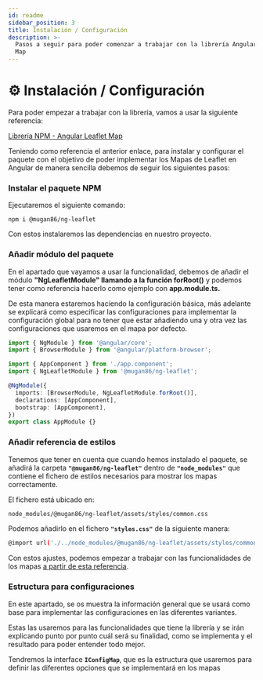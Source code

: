 ```yaml
---
id: readme
sidebar_position: 3
title: Instalación / Configuración
description: >-
  Pasos a seguir para poder comenzar a trabajar con la librería Angular Leaflet
  Map
---
```


# ⚙ Instalación / Configuración

Para poder empezar a trabajar con la librería, vamos a usar la siguiente referencia:

[Librería NPM - Angular Leaflet Map](https://www.npmjs.com/package/@mugan86/ng-leaflet)

Teniendo como referencia el anterior enlace, para instalar y configurar el paquete con el objetivo de poder implementar los Mapas de Leaflet en Angular de manera sencilla debemos de seguir los siguientes pasos:

### Instalar el paquete NPM

Ejecutaremos el siguiente comando:

```
npm i @mugan86/ng-leaflet
```

Con estos instalaremos las dependencias en nuestro proyecto.

### Añadir módulo del paquete

En el apartado que vayamos a usar la funcionalidad, debemos de añadir el módulo **"NgLeafletModule" llamando a la función forRoot()** y podemos tener como referencia hacerlo como ejemplo con **app.module.ts.**&#x20;

De esta manera estaremos haciendo la configuración básica, más adelante se explicará como especificar las configuraciones para implementar la configuración global para no tener que estar añadiendo una y otra vez las configuraciones que usaremos en el mapa por defecto.

```typescript
import { NgModule } from '@angular/core';
import { BrowserModule } from '@angular/platform-browser';

import { AppComponent } from './app.component';
import { NgLeafletModule } from '@mugan86/ng-leaflet';

@NgModule({
  imports: [BrowserModule, NgLeafletModule.forRoot()],
  declarations: [AppComponent],
  bootstrap: [AppComponent],
})
export class AppModule {}
```

### Añadir referencia de estilos

Tenemos que tener en cuenta que cuando hemos instalado el paquete, se añadirá la carpeta **`"@mugan86/ng-leaflet"`** dentro de **`"node_modules"`** que contiene el fichero de estilos necesarios para mostrar los mapas correctamente.

El fichero está ubicado en:

```bash
node_modules/@mugan86/ng-leaflet/assets/styles/common.css
```

Podemos añadirlo en el fichero **`"styles.css"`** de la siguiente manera:

```bash
@import url('./../node_modules/@mugan86/ng-leaflet/assets/styles/common.css');
```

Con estos ajustes, podemos empezar a trabajar con las funcionalidades de los mapas [a partir de esta referencia](./aspectos-basicos/mapa-basico.md).

### Estructura para configuraciones

En este apartado, se os muestra la información general que se usará como base para implementar las configuraciones en las diferentes variantes.

Estas las usaremos para las funcionalidades que tiene la librería y se irán explicando punto por punto cuál será su finalidad, como se implementa y el resultado para poder entender todo mejor.

Tendremos la interface **`IConfigMap`**, que es la estructura que usaremos para definir las diferentes opciones que se implementará en los mapas
